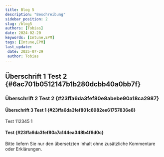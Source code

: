 ```yaml
---
title: Blog 5
description: "Beschreibung"
sidebar_position: 2
slug: /blog5
authors: [Tobias]
date: 2024-02-20
keywords: [Intune,EPM]
tags: [Intune,EPM]
last_update: 
 date: 2025-07-29
 author: Tobias
---
```




## Überschrift 1 Test 2 {#6ac701b0512147b1b280dcbb40a0bb7f}


### Überschrift 2 Test 2 {#23ffa6da3fef80e8abebe90a18ca2987}


#### Überschrift 3 Test 1 {#23ffa6da3fef801c8982ee61757836e8}


Test 112345 1


#### Test {#23ffa6da3fef80a7a144ea348b4f6d0c}


Bitte liefern Sie nur den übersetzten Inhalt ohne zusätzliche Kommentare oder Erklärungen.